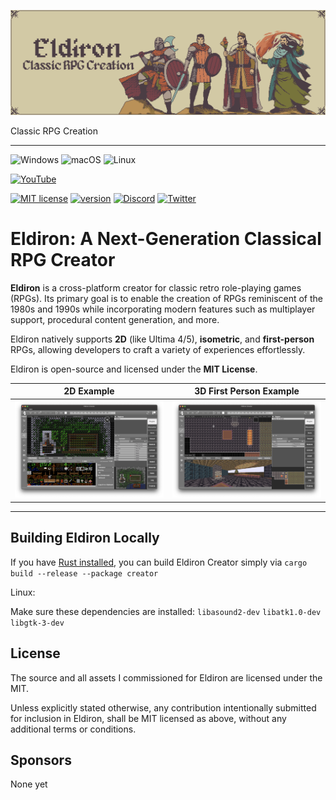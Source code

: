 ![Eldiron Header](images/eldiron_header.png)

Classic RPG Creation

---

![Windows](https://img.shields.io/badge/Windows-0078D6?style=for-the-badge&logo=windows&logoColor=white) ![macOS](https://img.shields.io/badge/mac%20os-000000?style=for-the-badge&logo=macos&logoColor=F0F0F0) ![Linux](https://img.shields.io/badge/Linux-FCC624?style=for-the-badge&logo=linux&logoColor=black)

[![YouTube](https://img.shields.io/badge/YouTube-FF0000?style=for-the-badge&logo=youtube&logoColor=white)](https://www.youtube.com/channel/UCCmrO356zLQv_m8dPEqBUfA)

[![MIT license](https://img.shields.io/badge/License-MIT-blue.svg)](https://lbesson.mit-license.org/) [![version](https://img.shields.io/badge/version-0.8.23-yellow.svg)](https://shields.io/) [![Discord](https://badgen.net/badge/icon/discord?icon=discord&label)](https://discord.gg/ZrNj6baSZU) [![Twitter](https://badgen.net/badge/icon/twitter?icon=twitter&label)](https://twitter.com/MarkusMoenig)

# Eldiron: A Next-Generation Classical RPG Creator

**Eldiron** is a cross-platform creator for classic retro role-playing games (RPGs). Its primary goal is to enable the creation of RPGs reminiscent of the 1980s and 1990s while incorporating modern features such as multiplayer support, procedural content generation, and more.

Eldiron natively supports **2D** (like Ultima 4/5), **isometric**, and **first-person** RPGs, allowing developers to craft a variety of experiences effortlessly.

Eldiron is open-source and licensed under the **MIT License**.

2D Example           | 3D First Person Example
:-------------------------:|:-------------------------:
![Eldiron Screenshot](images/hideout2d.png)  |  ![Eldiron Screenshot](images/unending_night.png)
---

## Building Eldiron Locally

If you have [Rust installed](https://www.rust-lang.org/tools/install), you can build Eldiron Creator simply via
`cargo build --release --package creator`

Linux:

Make sure these dependencies are installed: `libasound2-dev` `libatk1.0-dev` `libgtk-3-dev`

## License

The source and all assets I commissioned for Eldiron are licensed under the MIT.

Unless explicitly stated otherwise, any contribution intentionally submitted for inclusion in Eldiron, shall be MIT licensed as above, without any additional terms or conditions.

<!-- - The starter project uses the great [resurrect-64-palette](https://lospec.com/palette-list/resurrect-64). -->

## Sponsors

None yet
